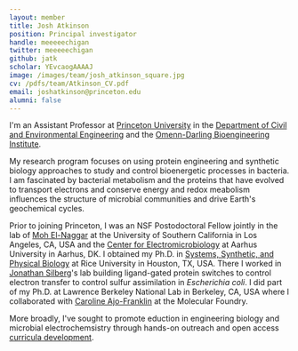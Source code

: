 ```yaml
---
layout: member
title: Josh Atkinson
position: Principal investigator
handle: meeeeechigan
twitter: meeeeechigan
github: jatk
scholar: YEvcaogAAAAJ
image: /images/team/josh_atkinson_square.jpg
cv: /pdfs/team/Atkinson_CV.pdf
email: joshatkinson@princeton.edu
alumni: false
---
```


I'm an Assistant Professor at [Princeton University](https://www.princeton.edu/) in the [Department of Civil and Environmental Engineering](https://cee.princeton.edu/) and the [Omenn-Darling Bioengineering Institute](https://bioengineering.princeton.edu/).

My research program focuses on using protein engineering and synthetic biology approaches to study and control bioenergetic processes in bacteria. I am fascinated by bacterial metabolism and the proteins that have evolved to transport electrons and conserve energy and redox meabolism influences the structure of microbial communities and drive Earth's geochemical cycles. 

Prior to joining Princeton, I was an NSF Postodoctoral Fellow jointly in the lab of [Moh El-Naggar](http://www.elnaggarlab.org/) at the University of Southern California in Los Angeles, CA, USA and the [Center for Electromicrobiology](https://bio.au.dk/forskning/forskningscentre/center-for-elektromikrobiologi-cem/) at Aarhus University in Aarhus, DK. I obtained my Ph.D. in [Systems, Synthetic, and Physical Biology](https://sspb.rice.edu/) at Rice University in Houston, TX, USA. There I worked in [Jonathan Silberg](https://www.silberglab.org/)'s lab building ligand-gated protein switches to control electron transfer to control sulfur assimilation in _Escherichia coli_. I did part of my Ph.D. at Lawrence Berkeley National Lab in Berkeley, CA, USA where I collaborated with [Caroline Ajo-Franklin](http://cafgroup.rice.edu/) at the Molecular Foundry.

More broadly, I've sought to promote eduction in engineering biology and microbial electrochemsistry through hands-on outreach and open access [curricula development](https://ebrc.org/curriculum-module-introduction-to-engineering-biology/). 
